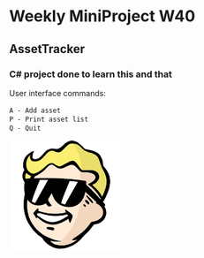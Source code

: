 # Weekly MiniProject W40
## AssetTracker
### C# project done to learn this and that

User interface commands:
```
A - Add asset
P - Print asset list
Q - Quit
```

![hello](images/vaultboy_sunglasses.png)
